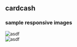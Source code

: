 ## cardcash

### sample responsive images

<div class="container">
  <div class="row">
    <div class="col-sm mt-2 mb-2 p-0">
      <img data-src="https://cdn.joshuaschmidt.tech/blogimages/asdf.e8252dc0-b1ad-11e9-878d-017a0c05c408/original" src="https://cdn.joshuaschmidt.tech/blogimages/asdf.e8252dc0-b1ad-11e9-878d-017a0c05c408/blur" class="lazy img-fluid" alt="asdf" data-width="590" data-height="393">
    </div>
    <div class="col-sm mt-2 mb-2 p-0">
      <img data-src="https://cdn.joshuaschmidt.tech/blogimages/asdf.e8252dc0-b1ad-11e9-878d-017a0c05c408/original" src="https://cdn.joshuaschmidt.tech/blogimages/asdf.e8252dc0-b1ad-11e9-878d-017a0c05c408/blur" class="lazy img-fluid" alt="asdf" data-width="590" data-height="393">
    </div>
  </div>
</div>
